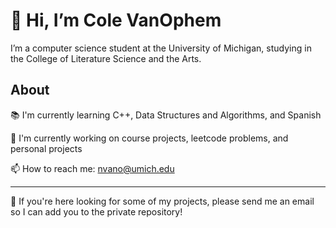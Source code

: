 # 👋 Hi, I’m Cole VanOphem
I’m a computer science student at the University of Michigan, studying in the College of Literature Science and the Arts.

## About
📚 I'm currently learning C++, Data Structures and Algorithms, and Spanish

🔭 I'm currently working on course projects, leetcode problems, and personal projects

📫 How to reach me: nvano@umich.edu

---

🔎 If you're here looking for some of my projects, please send me an email so I can add you to the private repository!

<!---
ColeVanOphem/ColeVanOphem is a ✨ special ✨ repository because its `README.md` (this file) appears on your GitHub profile.
You can click the Preview link to take a look at your changes.
- 🔭 I’m currently working on ...
- 🌱 I’m currently learning ...
- 👯 I’m looking to collaborate on ...
- 🤔 I’m looking for help with ...
- 💬 Ask me about ...
- 📫 How to reach me: ...
- 😄 Pronouns: ...
- ⚡ Fun fact: ...
--->
